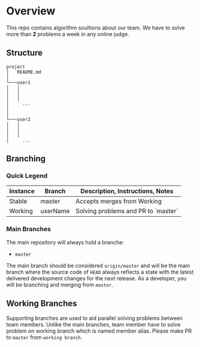 # Overview
This repo contains algorithm soultions about our team. We have to solve more than <b>2</b> problems a week in any online judge.

## Structure
```
project
│   README.md
│
└───user1
│   │   
│   │   
│   │
│     ...
│   
│   
└───user2
│   │   
│   │   
│   │
│     ...

```

## Branching

### Quick Legend

<table>
  <thead>
    <tr>
      <th>Instance</th>
      <th>Branch</th>
      <th>Description, Instructions, Notes</th>
    </tr>
  </thead>
  <tbody>
    <tr>
      <td>Stable</td>
      <td>master</td>
      <td>Accepts merges from Working</td>
    </tr>
    <tr>
      <td>Working</td>
      <td>userName</td>
      <td>Solving problems and PR to `master`</td>
    </tr>
  </tbody>
</table>

### Main Branches

The main repository will always hold a branche:

* `master`

The main branch should be considered `origin/master` and will be the main branch where the source code of `HEAD` always reflects a state with the latest delivered development changes for the next release. As a developer, you will be branching and merging from `master`.

## Working Branches

Supporting branches are used to aid parallel solving problems between team members. Unlike the main branches, team member have to solve problem on working branch which is named member alias. Please make PR to `master` from `working branch`.
